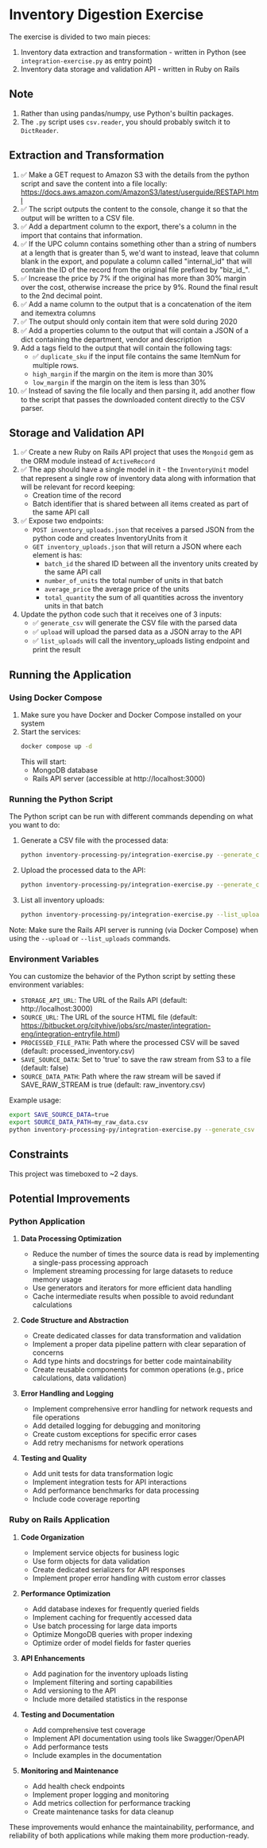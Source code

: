 # Inventory Digestion Exercise

The exercise is divided to two main pieces:

1.    Inventory data extraction and transformation - written in Python (see `integration-exercise.py` as entry point)
2.    Inventory data storage and validation API - written in Ruby on Rails

## Note

1. Rather than using pandas/numpy, use Python's builtin packages.
2. The `.py` script uses `csv.reader`, you should probably switch it to `DictReader`.

## Extraction and Transformation
1.  ✅ Make a GET request to Amazon S3 with the details from the python script and save the
    content into a file locally: https://docs.aws.amazon.com/AmazonS3/latest/userguide/RESTAPI.html
2.  ✅ The script outputs the content to the console, change it so that the output
    will be written to a CSV file.
3.  ✅ Add a department column to the export, there's a column in the import that
    contains that information.
4.  ✅ If the UPC column contains something other than a string of numbers at a
    length that is greater than 5, we'd want to instead, leave that column blank
    in the export, and populate a column called "internal_id" that will contain
    the ID of the record from the original file prefixed by "biz_id_".
5.  ✅ Increase the price by 7% if the original has more than 30% margin over the
    cost, otherwise increase the price by 9%. Round the final result to the 2nd
    decimal point.
6.  ✅ Add a name column to the output that is a concatenation of the item and
    itemextra columns
7.  ✅ The output should only contain item that were sold during 2020
8.  ✅ Add a properties column to the output that will contain a JSON of a dict
    containing the department, vendor and description
9.  Add a tags field to the output that will contain the following tags:
    * ✅ `duplicate_sku` if the input file contains the same ItemNum for multiple rows.
    * `high_margin` if the margin on the item is more than 30%
    * `low_margin` if the margin on the item is less than 30%
10. ✅ Instead of saving the file locally and then parsing it, add another flow to the script that passes the downloaded content directly to the CSV parser.

## Storage and Validation API

1. ✅ Create a new Ruby on Rails API project that uses the `Mongoid` gem as the ORM module instead of `ActiveRecord`
2. ✅ The app should have a single model in it - the `InventoryUnit` model that represent a single row of inventory data along with information that will be relevant for record keeping: 
    * Creation time of the record
    * Batch identifier that is shared between all items created as part of the same API call
3. ✅ Expose two endpoints:
    * `POST inventory_uploads.json` that receives a parsed JSON from the python code and creates InventoryUnits from it
    * `GET inventory_uploads.json` that will return a JSON where each element is has:
        * `batch_id` the shared ID between all the inventory units created by the same API call
        * `number_of_units` the total number of units in that batch
        * `average_price` the average price of the units
        * `total_quantity` the sum of all quantities across the inventory units in that batch
4. Update the python code such that it receives one of 3 inputs: 
    * ✅ `generate_csv` will generate the CSV file with the parsed data
    * ✅ `upload` will upload the parsed data as a JSON array to the API
    * ✅ `list_uploads` will call the inventory_uploads listing endpoint and print the result

## Running the Application

### Using Docker Compose

1. Make sure you have Docker and Docker Compose installed on your system
2. Start the services:
   ```bash
   docker compose up -d
   ```
   This will start:
   - MongoDB database
   - Rails API server (accessible at http://localhost:3000)

### Running the Python Script

The Python script can be run with different commands depending on what you want to do:

1. Generate a CSV file with the processed data:
   ```bash
   python inventory-processing-py/integration-exercise.py --generate_csv
   ```

2. Upload the processed data to the API:
   ```bash
   python inventory-processing-py/integration-exercise.py --generate_csv --upload
   ```

3. List all inventory uploads:
   ```bash
   python inventory-processing-py/integration-exercise.py --list_uploads
   ```

Note: Make sure the Rails API server is running (via Docker Compose) when using the `--upload` or `--list_uploads` commands.

### Environment Variables

You can customize the behavior of the Python script by setting these environment variables:
- `STORAGE_API_URL`: The URL of the Rails API (default: http://localhost:3000)
- `SOURCE_URL`: The URL of the source HTML file (default: https://bitbucket.org/cityhive/jobs/src/master/integration-eng/integration-entryfile.html)
- `PROCESSED_FILE_PATH`: Path where the processed CSV will be saved (default: processed_inventory.csv)
- `SAVE_SOURCE_DATA`: Set to 'true' to save the raw stream from S3 to a file (default: false)
- `SOURCE_DATA_PATH`: Path where the raw stream will be saved if SAVE_RAW_STREAM is true (default: raw_inventory.csv)

Example usage:
```bash
export SAVE_SOURCE_DATA=true
export SOURCE_DATA_PATH=my_raw_data.csv
python inventory-processing-py/integration-exercise.py --generate_csv
```

## Constraints
This project was timeboxed to ~2 days.


## Potential Improvements

### Python Application

1. **Data Processing Optimization**
   - Reduce the number of times the source data is read by implementing a single-pass processing approach
   - Implement streaming processing for large datasets to reduce memory usage
   - Use generators and iterators for more efficient data handling
   - Cache intermediate results when possible to avoid redundant calculations

2. **Code Structure and Abstraction**
   - Create dedicated classes for data transformation and validation
   - Implement a proper data pipeline pattern with clear separation of concerns
   - Add type hints and docstrings for better code maintainability
   - Create reusable components for common operations (e.g., price calculations, data validation)

3. **Error Handling and Logging**
   - Implement comprehensive error handling for network requests and file operations
   - Add detailed logging for debugging and monitoring
   - Create custom exceptions for specific error cases
   - Add retry mechanisms for network operations

4. **Testing and Quality**
   - Add unit tests for data transformation logic
   - Implement integration tests for API interactions
   - Add performance benchmarks for data processing
   - Include code coverage reporting

### Ruby on Rails Application

1. **Code Organization**
   - Implement service objects for business logic
   - Use form objects for data validation
   - Create dedicated serializers for API responses
   - Implement proper error handling with custom error classes

2. **Performance Optimization**
   - Add database indexes for frequently queried fields
   - Implement caching for frequently accessed data
   - Use batch processing for large data imports
   - Optimize MongoDB queries with proper indexing
   - Optimize order of model fields for faster queries

3. **API Enhancements**
   - Add pagination for the inventory uploads listing
   - Implement filtering and sorting capabilities
   - Add versioning to the API
   - Include more detailed statistics in the response

4. **Testing and Documentation**
   - Add comprehensive test coverage
   - Implement API documentation using tools like Swagger/OpenAPI
   - Add performance tests
   - Include examples in the documentation

5. **Monitoring and Maintenance**
   - Add health check endpoints
   - Implement proper logging and monitoring
   - Add metrics collection for performance tracking
   - Create maintenance tasks for data cleanup

These improvements would enhance the maintainability, performance, and reliability of both applications while making them more production-ready.

